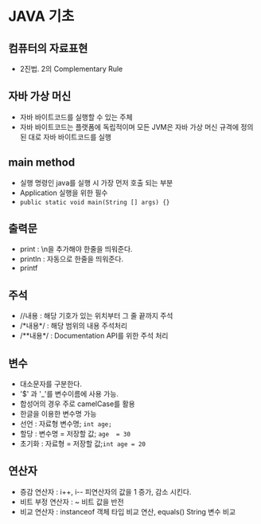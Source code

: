 # JAVA 기초

## 컴퓨터의 자료표현
- 2진법. 2의 Complementary Rule

## 자바 가상 머신
- 자바 바이트코드를 실행할 수 있는 주체
- 자바 바이트코드는 플랫폼에 독립적이며 모든 JVM은 자바 가상 머신 규격에 정의된 대로 자바 바이트코드를 실행

## main method
- 실행 명령인 java를 실행 시 가장 먼저 호출 되는 부분
- Application 실행을 위한 필수
- `public static void main(String [] args) {}`

## 출력문
- print : \n을 추가해야 한줄을 띄워준다.
- println : 자동으로 한줄을 띄워준다.
- printf

## 주석
- //내용 : 해당 기호가 있는 위치부터 그 줄 끝까지 주석
- /\*내용*/ : 해당 범위의 내용 주석처리
- /\*\*내용\*/ : Documentation API를 위한 주석 처리

## 변수
- 대소문자를 구분한다.
- \'$\' 과 \'_\'를 변수이름에 사용 가능.
- 합성어의 경우 주로 camelCase를 활용
- 한글을 이용한 변수명 가능
- 선언 : 자료형 변수명; `int age;`
- 할당 : 변수명 = 저장할 값; `age  = 30`
- 초기화 : 자료형 = 저장할 값;`int age = 20`

## 연산자
- 증감 연산자 : i++, i-- 피연산자의 값을 1 증가, 감소 시킨다.
- 비트 부정 연산자 : ~ 비트 값을 반전
- 비교 연산자 : instanceof 객체 타입 비교 연산, equals() String 변수 비교

